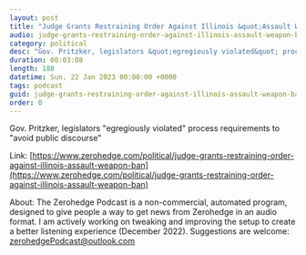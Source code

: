 ```yaml
---
layout: post
title: "Judge Grants Restraining Order Against Illinois &quot;Assault Weapon&quot; Ban"
audio: judge-grants-restraining-order-against-illinois-assault-weapon-ban-0
category: political
desc: "Gov. Pritzker, legislators &quot;egregiously violated&quot; process requirements to &quot;avoid public discourse&quot;"
duration: 00:03:08
length: 188
datetime: Sun, 22 Jan 2023 00:00:00 +0000
tags: podcast
guid: judge-grants-restraining-order-against-illinois-assault-weapon-ban-0
order: 0
---
```

Gov. Pritzker, legislators &quot;egregiously violated&quot; process requirements to &quot;avoid public discourse&quot;

Link: [https://www.zerohedge.com/political/judge-grants-restraining-order-against-illinois-assault-weapon-ban](https://www.zerohedge.com/political/judge-grants-restraining-order-against-illinois-assault-weapon-ban)

About: The Zerohedge Podcast is a non-commercial, automated program, designed to give people a way to get news from Zerohedge in an audio format.  I am actively working on tweaking and improving the setup to create a better listening experience (December 2022).  Suggestions are welcome: [zerohedgePodcast@outlook.com](mailto:zerohedgePodcast@outlook.com)